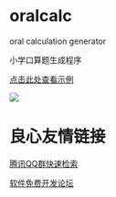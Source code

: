 # oralcalc
oral calculation generator

小学口算题生成程序

[点击此处查看示例](https://hldgaofeng.github.io/oralcalc/)

![](https://hldgaofeng.github.io/oralcalc/shot1.jpg)


 # 良心友情链接

[腾讯QQ群快速检索](http://u.720life.cn/s/8cf73f7c)

[软件免费开发论坛](http://u.720life.cn/s/bbb01dc0)